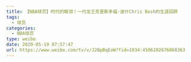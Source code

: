 ```yaml
---
title: 【NBA球员】时代的眼泪！一代龙王克里斯多福·波什Chris Bosh的生涯回顾
tags:
  - 球员
categories:
  - NBA球员
type: weibo
date: 2020-05-19 07:57:47
url: https://www.weibo.com/tv/v/J2BpBqEoW?fid=1034:4506202676068363
---
```


<!-- more -->